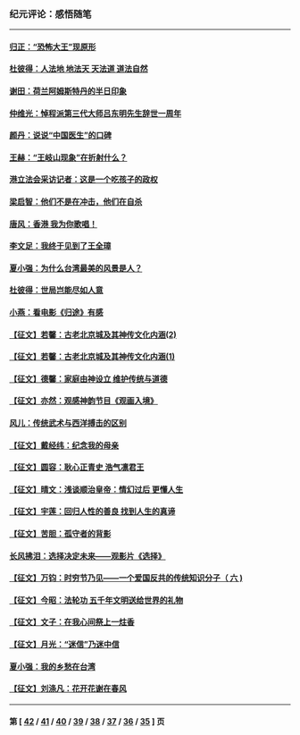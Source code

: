 ### 纪元评论：感悟随笔
---
#### [归正：“恐怖大王”现原形](../../pages/nsc1035/n11369602.md) 
#### [杜彼得：人法地 地法天 天法道 道法自然](../../pages/nsc1035/n11369322.md) 
#### [谢田：荷兰阿姆斯特丹的半日印象](../../pages/nsc1035/n11368562.md) 
#### [仲维光：悼程派第三代大师吕东明先生辞世一周年](../../pages/nsc1035/n11367982.md) 
#### [颜丹：说说“中国医生”的口碑](../../pages/nsc1035/n11367730.md) 
#### [王赫：“王岐山现象”在折射什么？](../../pages/nsc1035/n11367038.md) 
#### [港立法会采访记者：这是一个吃孩子的政权](../../pages/nsc1035/n11360290.md) 
#### [梁启智：他们不是在冲击，他们在自杀](../../pages/nsc1035/n11359869.md) 
#### [唐风：香港  我为你歌唱！](../../pages/nsc1035/n11355229.md) 
#### [李文足：我终于见到了王全璋](../../pages/nsc1035/n11352548.md) 
#### [夏小强：为什么台湾最美的风景是人？](../../pages/nsc1035/n11346384.md) 
#### [杜彼得：世局岂能尽如人意](../../pages/nsc1035/n11342247.md) 
#### [小燕：看电影《归途》有感](../../pages/nsc1035/n11337762.md) 
#### [【征文】若馨：古老北京城及其神传文化内涵(2)](../../pages/nsc1035/n11326779.md) 
#### [【征文】若馨：古老北京城及其神传文化内涵(1)](../../pages/nsc1035/n11324780.md) 
#### [【征文】德馨：家庭由神设立 维护传统与道德](../../pages/nsc1035/n11314368.md) 
#### [【征文】亦然：观感神韵节目《观画入境》](../../pages/nsc1035/n11312298.md) 
#### [风儿：传统武术与西洋搏击的区别](../../pages/nsc1035/n11321749.md) 
#### [【征文】戴经纬：纪念我的母亲](../../pages/nsc1035/n11307259.md) 
#### [【征文】圆容：耿心正青史 浩气凛君王](../../pages/nsc1035/n11304352.md) 
#### [【征文】晴文：浅谈顺治皇帝：情幻过后 更懂人生](../../pages/nsc1035/n11306264.md) 
#### [【征文】宇莲：回归人性的善良 找到人生的真谛](../../pages/nsc1035/n11299652.md) 
#### [【征文】苦胆：孤守者的背影](../../pages/nsc1035/n11299147.md) 
#### [长风拂泪：选择决定未来——观影片《选择》](../../pages/nsc1035/n11308708.md) 
#### [【征文】万钧：时穷节乃见——一个爱国反共的传统知识分子（ 六 )](../../pages/nsc1035/n11281542.md) 
#### [【征文】今昭：法轮功  五千年文明送给世界的礼物](../../pages/nsc1035/n11295507.md) 
#### [【征文】文子：在我心间祭上一炷香](../../pages/nsc1035/n11293634.md) 
#### [【征文】月光：“迷信”乃迷中信](../../pages/nsc1035/n11295700.md) 
#### [夏小强：我的乡愁在台湾](../../pages/nsc1035/n11298090.md) 
#### [【征文】刘涤凡：花开花谢在春风](../../pages/nsc1035/n11290449.md) 

---
#### 第 [ [42](./42.md) / [41](./41.md) / [40](./40.md) / [39](./39.md) / [38](./38.md) / [37](./37.md) / [36](./36.md) / [35](./35.md) ] 页
